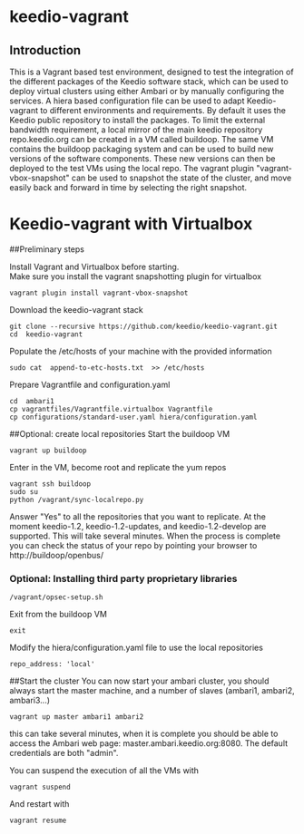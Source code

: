 # keedio-vagrant

## Introduction
This is a Vagrant based test environment, designed to test the integration of the different packages of the Keedio software stack, which can be used to deploy virtual clusters using either Ambari or by manually configuring the services.
A hiera based configuration file can be used to adapt Keedio-vagrant to different environments and requirements. 
By default it uses the Keedio public repository to install the packages. To limit the external bandwidth requirement, a local mirror of the main keedio repository repo.keedio.org can be created in a VM called buildoop. The same VM contains the buildoop packaging system and can be used to build new versions of the software components. These new versions can then be deployed to the test VMs using the local repo.
The vagrant plugin "vagrant-vbox-snapshot" can be used to snapshot the state of the cluster, and move easily back and forward in time by selecting the right snapshot.


# Keedio-vagrant with Virtualbox

##Preliminary steps

Install Vagrant and Virtualbox before starting.  
Make sure you install the vagrant snapshotting plugin for virtualbox 
```
vagrant plugin install vagrant-vbox-snapshot
```


Download the keedio-vagrant stack

```
git clone --recursive https://github.com/keedio/keedio-vagrant.git
cd  keedio-vagrant
```

Populate the /etc/hosts of your machine with the provided information
```
sudo cat  append-to-etc-hosts.txt  >> /etc/hosts
```
Prepare Vagrantfile and configuration.yaml
```
cd  ambari1
cp vagrantfiles/Vagrantfile.virtualbox Vagrantfile
cp configurations/standard-user.yaml hiera/configuration.yaml
```
##Optional: create local repositories
Start the buildoop VM
```
vagrant up buildoop
```

Enter in the VM, become root and replicate the yum repos
```
vagrant ssh buildoop
sudo su
python /vagrant/sync-localrepo.py
```

Answer "Yes" to all the repositories that you want to replicate. At the moment keedio-1.2, keedio-1.2-updates, and keedio-1.2-develop are supported. This will take several minutes. 
When the process is complete you can check the status of your repo by pointing your browser to http://buildoop/openbus/

### Optional: Installing third party proprietary libraries

```
/vagrant/opsec-setup.sh
```
 
Exit from the buildoop VM
```
exit
```
Modify the hiera/configuration.yaml file to use the local repositories

```
repo_address: 'local'
```

##Start the cluster
You can now start your ambari cluster, you should always start the master machine, and a number of slaves (ambari1, ambari2, ambari3...)

```
vagrant up master ambari1 ambari2
```

this can take several minutes, when it is complete you should be able to access the Ambari web page: master.ambari.keedio.org:8080. The default credentials are both "admin".

 
You can suspend the execution of all the VMs with

```
vagrant suspend
```

And restart with 

```
vagrant resume
``` 



